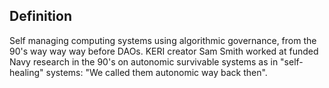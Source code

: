 ## Definition
Self managing computing systems using algorithmic governance, from the 90's way way way before DAOs. KERI creator Sam Smith worked at funded Navy research in the 90's on autonomic survivable systems as in "self-healing" systems: "We called them autonomic way back then".
